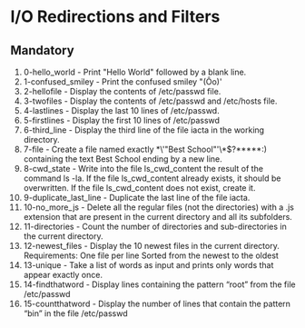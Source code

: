 # I/O Redirections and Filters

## Mandatory

1. 0-hello_world - Print "Hello World" followed by a blank line.
2. 1-confused_smiley - Print the confused smiley "(Ôo)'
3. 2-hellofile - Display the contents of /etc/passwd file.
4. 3-twofiles - Display the contents of /etc/passwd and /etc/hosts file.
5. 4-lastlines - Display the last 10 lines of /etc/passwd.
6. 5-firstlines - Display the first 10 lines of /etc/passwd
7. 6-third_line - Display the third line of the file iacta in the working directory.
8. 7-file - Create a file named exactly \*\\'"Best School"\'\\*$\?\*\*\*\*\*:) containing the text Best School ending by a new line.
9. 8-cwd_state - Write into the file ls_cwd_content the result of the command ls -la. If the file ls_cwd_content already exists, it should be overwritten. If the file ls_cwd_content does not exist, create it.
10. 9-duplicate_last_line - Duplicate the last line of the file iacta.
11. 10-no_more_js - Delete all the regular files (not the directories) with a .js extension that are present in the current directory and all its subfolders.
12. 11-directories - Count the number of directories and sub-directories in the current directory.
13. 12-newest_files - Display the 10 newest files in the current directory.
Requirements:
    One file per line
    Sorted from the newest to the oldest
14. 13-unique - Take a list of words as input and prints only words that appear exactly once.
15. 14-findthatword - Display lines containing the pattern “root” from the file /etc/passwd
16. 15-countthatword - Display the number of lines that contain the pattern “bin” in the file /etc/passwd
